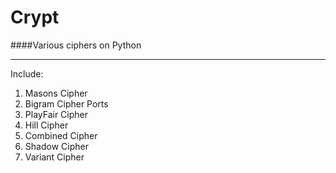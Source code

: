 # Crypt
####Various ciphers on Python  
___
Include:
1) Masons Cipher  
2) Bigram Cipher Ports
3) PlayFair Cipher  
4) Hill Cipher  
5) Combined Cipher
6) Shadow Cipher  
7) Variant Cipher